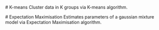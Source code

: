 # K-means
Cluster data in K groups via K-means algorithm.

# Expectation Maximisation 
Estimates parameters of a gaussian mixture model via Expectation Maximisation
algorithm.